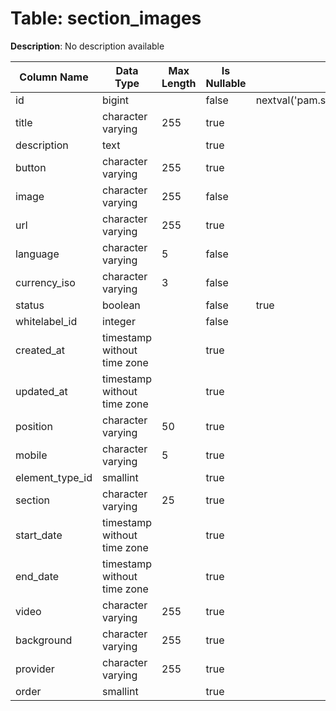 # Table: section_images

**Description**: No description available

| Column Name | Data Type | Max Length | Is Nullable | Default | Primary Key | Foreign Key |
|-------------|-----------|------------|-------------|---------|-------------|-------------|
| id | bigint |  | false | nextval('pam.section_images_id_seq'::regclass) | section_images | section_images |
| title | character varying | 255 | true |  |  |  |
| description | text |  | true |  |  |  |
| button | character varying | 255 | true |  |  |  |
| image | character varying | 255 | false |  |  |  |
| url | character varying | 255 | true |  |  |  |
| language | character varying | 5 | false |  |  |  |
| currency_iso | character varying | 3 | false |  |  |  |
| status | boolean |  | false | true |  |  |
| whitelabel_id | integer |  | false |  | section_images | whitelabels |
| created_at | timestamp without time zone |  | true |  |  |  |
| updated_at | timestamp without time zone |  | true |  |  |  |
| position | character varying | 50 | true |  |  |  |
| mobile | character varying | 5 | true |  |  |  |
| element_type_id | smallint |  | true |  | section_images | template_elements |
| section | character varying | 25 | true |  |  |  |
| start_date | timestamp without time zone |  | true |  |  |  |
| end_date | timestamp without time zone |  | true |  |  |  |
| video | character varying | 255 | true |  |  |  |
| background | character varying | 255 | true |  |  |  |
| provider | character varying | 255 | true |  |  |  |
| order | smallint |  | true |  |  |  |
